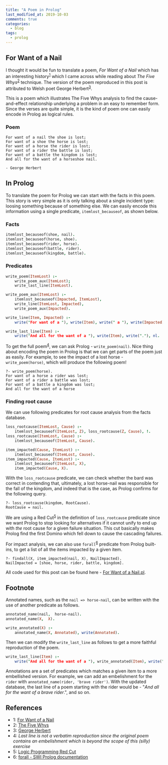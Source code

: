 ```yaml
---
title: "A Poem in Prolog"
last_modified_at: 2019-10-03
comments: true
categories:
  - blog
tags:
  - prolog
---
```


## For Want of a Nail

I thought it would be fun to translate a poem, _For Want of a Nail_ which has an
interesting history<sup>[1](#for-want-of-a-nail)</sup> which I came across while
reading about _The Five Whys_<sup>[2](#five-whys)</sup> technique. The version
of the poem reproduced in this post is attributed to Welsh poet George
Herbert<sup>[3](#george-herbert)</sup>.

This is a poem which illustrates The Five Whys analysis to find the
cause-and-effect relationship underlying a problem in an easy to remember form.
Since the verses are quite simple, it is the kind of poem one can easily encode
in Prolog as logical rules.

### Poem

    For want of a nail the shoe is lost;
    For want of a shoe the horse is lost;
    For want of a horse the rider is lost;
    For want of a rider the battle is lost;
    For want of a battle the kingdom is lost;
    And all for the want of a horseshoe nail.

    - George Herbert
    
## In Prolog

To translate the poem for Prolog we can start with the facts in this poem. This
story is very simple as it is only talking about a single incident type: loosing
something because of something else. We can easily encode this information using
a single predicate, `itemlost_becauseof`, as shown below.

### Facts

```prolog
itemlost_becauseof(shoe, nail).
itemlost_becauseof(horse, shoe).
itemlost_becauseof(rider, horse).
itemlost_becauseof(battle, rider).
itemlost_becauseof(kingdom, battle).
```

### Predicates

```prolog
write_poem(ItemLost) :-
    write_poem_aux(ItemLost);
    write_last_line(ItemLost).

write_poem_aux(ItemLost) :-
    itemlost_becauseof(Impacted, ItemLost),
    write_line(ItemLost, Impacted),
    write_poem_aux(Impacted).

write_line(Item, Impacted) :-
    write("For want of a "), write(Item), write(" a "), write(Impacted), write(" was lost;"), nl.

write_last_line(Item) :-
    write("And all for the want of a "), write(Item), write("."), nl.
```

To get the full poem<sup>[4](#last-line)</sup>, we can ask Prolog - `write_poem(nail)`. Nice thing about
encoding the poem in Prolog is that we can get parts of the poem just as easily.
For example, to see the impact of a lost horse - `write_poem(horse)`, which will
produce the following poem!

    ?- write_poem(horse).
    For want of a horse a rider was lost;
    For want of a rider a battle was lost;
    For want of a battle a kingdom was lost;
    And all for the want of a horse


### Finding root cause

We can use following predicates for root cause analysis from the facts database.

```prolog
loss_rootcause(ItemLost, Cause) :- 
    itemlost_becauseof(ItemLost, Z), loss_rootcause(Z, Cause), !.
loss_rootcause(ItemLost, Cause) :- 
    itemlost_becauseof(ItemLost, Cause).

item_impacted(Cause, ItemLost) :-
    itemlost_becauseof(ItemLost, Cause).
item_impacted(Cause, ItemLost) :-
    itemlost_becauseof(ItemLost, X),
    item_impacted(Cause, X).
```

With the `loss_rootcause` predicate, we can check whether the bard was correct
in contending that, ultimately, a lost horse-nail was responsible for the fall
of the kingdom, and indeed that is the case, as Prolog confirms for the
following query.

    ?- loss_rootcause(kingdom, RootCause).
    RootCause = nail.
    
We are using a Red Cut<sup>[5](#red-cut)</sup> in the definition of
`loss_rootcause` predicate since we want Prolog to stop looking for alternatives
if it cannot unify to end up with _the_ root cause for a given failure
situation. This cut basically makes Prolog find the first Domino which fell down
to cause the cascading failures.
    
For impact analysis, we can also use `forall`<sup>[6](#forall)</sup> predicate from Prolog built-ins,
to get a list of all the items impacted by a given item.

    ?- findall(X, item_impacted(nail, X), NailImpacted).
    NailImpacted = [shoe, horse, rider, battle, kingdom].
    
All code used for this post can be found here - 
[For Want of a Nail.pl](https://gist.github.com/dewaka/36f24c3c1d527af30ae3944a994274c3).

## Footnote

Annotated names, such as the `nail => horse-nail`, can be written with the use
of another predicate as follows.

```prolog
annotated_name(nail,  horse-nail).
annotated_name(X,  X).

write_annotated(X) :-
    annotated_name(X, Annotated), write(Annotated).
```

Then we can modify the `write_last_line` as follows to get a more faithful
reproduction of the poem.

```prolog
write_last_line(Item) :-
    write("And all for the want of a "), write_annotated(Item), write("."), nl.
```

Annotations are a set of predicates which matches a given item to a more
embellished version. For example, we can add an embelishment for the
`rider` with `annotated_name(rider, 'brave rider')`. With the updated database, 
the last line of a poem starting with the rider would be - 
"_And all for the want of a brave rider_.", and so on.

## References

- <a name="for-want-of-a-nail">1</a>: [For Want of a Nail](https://en.wikipedia.org/wiki/For_Want_of_a_Nail)
- <a name="five-whys">2</a>: [The Five Whys](https://www.adb.org/sites/default/files/publication/27641/five-whys-technique.pdf)
- <a name="george-herbert">3</a>: [George Herbert](https://en.wikipedia.org/wiki/George_Herbert)
- <a name="last-line">4</a>: _Last line is not a verbatim reproduction since the
  original poem contains an embelishment which is beyond the scope of this (silly) exercise_
- <a name="red-cut">5</a>: [Logic Programming Red Cut](https://en.wikipedia.org/wiki/Cut_(logic_programming)#Red_cut)
- <a name="forall">6</a>: [forall - SWI Prolog documentation](https://www.swi-prolog.org/pldoc/man?predicate=forall/2)
